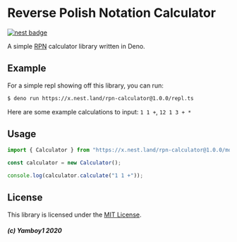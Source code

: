 # Reverse Polish Notation Calculator

[![nest badge](https://nest.land/badge.svg)](https://nest.land/package/rpn-calculator)


A simple [RPN](https://en.wikipedia.org/wiki/Reverse_Polish_notation) calculator library written in Deno.

## Example

For a simple repl showing off this library, you can run:
```bash
$ deno run https://x.nest.land/rpn-calculator@1.0.0/repl.ts
```

Here are some example calculations to input: `1 1 +`, `12 1 3 + *`

## Usage

```js
import { Calculator } from "https://x.nest.land/rpn-calculator@1.0.0/mod.ts"

const calculator = new Calculator();

console.log(calculator.calculate("1 1 +"));
```

## License
This library is licensed under the [MIT License](./LICENSE).

##### (c) Yamboy1 2020
